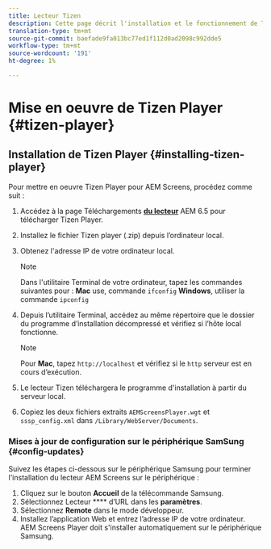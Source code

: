 ```yaml
---
title: Lecteur Tizen
description: Cette page décrit l'installation et le fonctionnement de Tizen Player.
translation-type: tm+mt
source-git-commit: baefade9fa013bc77ed1f112d0ad2098c992dde5
workflow-type: tm+mt
source-wordcount: '191'
ht-degree: 1%

---
```



# Mise en oeuvre de Tizen Player {#tizen-player}

## Installation de Tizen Player {#installing-tizen-player}

Pour mettre en oeuvre Tizen Player pour AEM Screens, procédez comme suit :

1. Accédez à la page Téléchargements [**du lecteur**](https://download.macromedia.com/screens/) AEM 6.5 pour télécharger Tizen Player.

1. Installez le fichier Tizen player (.zip) depuis l’ordinateur local.

1. Obtenez l&#39;adresse IP de votre ordinateur local.

   >[!NOTE]
   >Dans l&#39;utilitaire Terminal de votre ordinateur, tapez les commandes suivantes pour :
   >**Mac** use, commande `ifconfig`
   >**Windows**, utiliser la commande `ipconfig`

1. Depuis l’utilitaire Terminal, accédez au même répertoire que le dossier du programme d’installation décompressé et vérifiez si l’hôte local fonctionne.

   >[!NOTE]
   >Pour **Mac**, tapez `http://localhost` et vérifiez si le `http` serveur est en cours d’exécution.

1. Le lecteur Tizen téléchargera le programme d&#39;installation à partir du serveur local.

1. Copiez les deux fichiers extraits `AEMScreensPlayer.wgt` et `sssp_config.xml` dans `/Library/WebServer/Documents`.

### Mises à jour de configuration sur le périphérique SamSung {#config-updates}

Suivez les étapes ci-dessous sur le périphérique Samsung pour terminer l&#39;installation du lecteur AEM Screens sur le périphérique :

1. Cliquez sur le bouton **Accueil** de la télécommande Samsung.
1. Sélectionnez Lecteur **** d’URL dans les **paramètres**.
1. Sélectionnez **Remote** dans le mode développeur.
1. Installez l’application Web et entrez l’adresse IP de votre ordinateur.
AEM Screens Player doit s&#39;installer automatiquement sur le périphérique Samsung.


